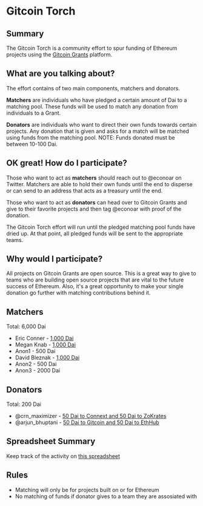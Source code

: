 # Gitcoin Torch


## Summary

The Gitcoin Torch is a community effort to spur funding of Ethereum projects using the [Gitcoin Grants](https://gitcoin.co/grants/) platform. 

## What are you talking about?

The effort contains of two main components, matchers and donators. 

**Matchers** are individuals who have pledged a certain amount of Dai to a matching pool. These funds will be used to match any donation from individuals to a Grant.

**Donators** are individuals who want to direct their own funds towards certain projects. Any donation that is given and asks for a match will be matched using funds from the matching pool. NOTE: Funds donated must be between 10-100 Dai.

## OK great! How do I participate?

Those who want to act as **matchers** should reach out to @econoar on Twitter. Matchers are able to hold their own funds until the end to disperse or can send to an address that acts as a treasury until the end.

Those who want to act as **donators** can head over to Gitcoin Grants and give to their favorite projects and then tag @econoar with proof of the donation.

The Gitcoin Torch effort will run until the pledged matching pool funds have dried up. At that point, all pledged funds will be sent to the appropriate teams.

## Why would I participate?

All projects on Gitcoin Grants are open source. This is a great way to give to teams who are building open source projects that are vital to the future success of Ethereum. Also, it's a great opportunity to make your single donation go further with matching contributions behind it.

## Matchers

Total: 6,000 Dai

* Eric Conner - [1,000 Dai](https://twitter.com/econoar/status/1099437910992932864)
* Megan Knab - [1,000 Dai](https://twitter.com/knotmegan/status/1099480194451165185)
* Anon1 - 500 Dai
* David Bleznak - [1,000 Dai](https://twitter.com/bleznak/status/1099740178397229056)
* Anon2 - 500 Dai
* Anon3 - 2000 Dai

## Donators

Total: 200 Dai

* @crn_maximizer - [50 Dai to Connext and 50 Dai to ZoKrates](https://twitter.com/crn_maximizer/status/1099510880935374848)
* @arjun_bhuptani - [50 Dai to Gitcoin and 50 Dai to EthHub](https://twitter.com/Arjun_Bhuptani/status/1099725427285860352)

## Spreadsheet Summary

Keep track of the activity on [this spreadsheet](https://docs.google.com/spreadsheets/d/1p3jSYi_IYKj5wfRAS8pxACZBAdJUdRzXqyD7gh6lOZI/edit?usp=sharing)

## Rules

* Matching will only be for projects built on or for Ethereum
* No matching of funds if donator gives to a team they are assosiated with

